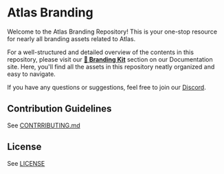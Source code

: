 
# Atlas Branding

Welcome to the Atlas Branding Repository! This is your one-stop resource for nearly all branding assets related to Atlas.

For a well-structured and detailed overview of the contents in this repository, please visit our [**🎨 Branding Kit**](https://docs.atlasos.net/branding) section on our Documentation site. Here, you'll find all the assets in this repository neatly organized and easy to navigate.

If you have any questions or suggestions, feel free to join our [Discord](https://discord.atlasos.net).

## Contribution Guidelines

See [CONTRRIBUTING.md](CONTRIBUTING.md)

## License

See [LICENSE](LICENSE)